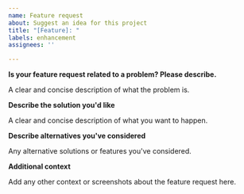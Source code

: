 ```yaml
---
name: Feature request
about: Suggest an idea for this project
title: "[Feature]: "
labels: enhancement
assignees: ''

---
```


**Is your feature request related to a problem? Please describe.**

A clear and concise description of what the problem is.

**Describe the solution you'd like**

A clear and concise description of what you want to happen.

**Describe alternatives you've considered**

Any alternative solutions or features you've considered.

**Additional context**

Add any other context or screenshots about the feature request here.
